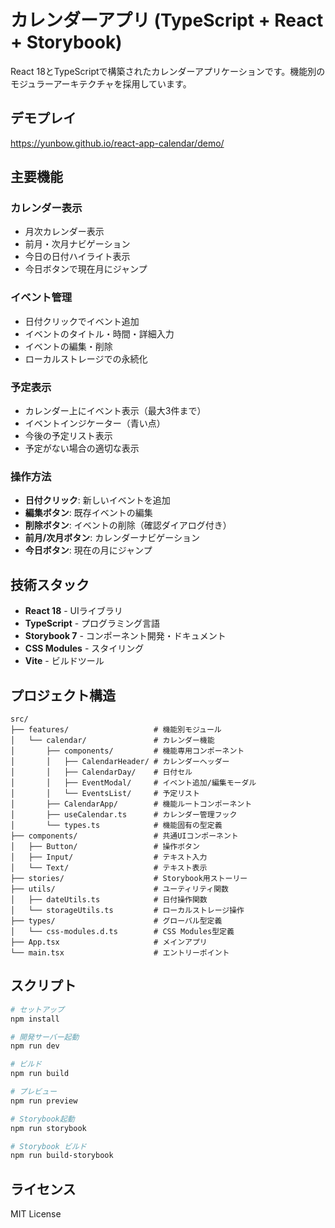 # カレンダーアプリ (TypeScript + React + Storybook)

React 18とTypeScriptで構築されたカレンダーアプリケーションです。機能別のモジュラーアーキテクチャを採用しています。

## デモプレイ
https://yunbow.github.io/react-app-calendar/demo/

## 主要機能

### カレンダー表示
- 月次カレンダー表示
- 前月・次月ナビゲーション
- 今日の日付ハイライト表示
- 今日ボタンで現在月にジャンプ

### イベント管理
- 日付クリックでイベント追加
- イベントのタイトル・時間・詳細入力
- イベントの編集・削除
- ローカルストレージでの永続化

### 予定表示
- カレンダー上にイベント表示（最大3件まで）
- イベントインジケーター（青い点）
- 今後の予定リスト表示
- 予定がない場合の適切な表示

### 操作方法
- **日付クリック**: 新しいイベントを追加
- **編集ボタン**: 既存イベントの編集
- **削除ボタン**: イベントの削除（確認ダイアログ付き）
- **前月/次月ボタン**: カレンダーナビゲーション
- **今日ボタン**: 現在の月にジャンプ

## 技術スタック

- **React 18** - UIライブラリ
- **TypeScript** - プログラミング言語
- **Storybook 7** - コンポーネント開発・ドキュメント
- **CSS Modules** - スタイリング
- **Vite** - ビルドツール

## プロジェクト構造

```
src/
├── features/                   # 機能別モジュール
│   └── calendar/               # カレンダー機能
│       ├── components/         # 機能専用コンポーネント
│       │   ├── CalendarHeader/ # カレンダーヘッダー
│       │   ├── CalendarDay/    # 日付セル
│       │   ├── EventModal/     # イベント追加/編集モーダル
│       │   └── EventsList/     # 予定リスト
│       ├── CalendarApp/        # 機能ルートコンポーネント
│       ├── useCalendar.ts      # カレンダー管理フック
│       └── types.ts            # 機能固有の型定義
├── components/                 # 共通UIコンポーネント
│   ├── Button/                 # 操作ボタン
│   ├── Input/                  # テキスト入力
│   └── Text/                   # テキスト表示
├── stories/                    # Storybook用ストーリー
├── utils/                      # ユーティリティ関数
│   ├── dateUtils.ts            # 日付操作関数
│   └── storageUtils.ts         # ローカルストレージ操作
├── types/                      # グローバル型定義
│   └── css-modules.d.ts        # CSS Modules型定義
├── App.tsx                     # メインアプリ
└── main.tsx                    # エントリーポイント
```

## スクリプト

```bash
# セットアップ
npm install

# 開発サーバー起動
npm run dev

# ビルド
npm run build

# プレビュー
npm run preview

# Storybook起動
npm run storybook

# Storybook ビルド
npm run build-storybook
```

## ライセンス

MIT License